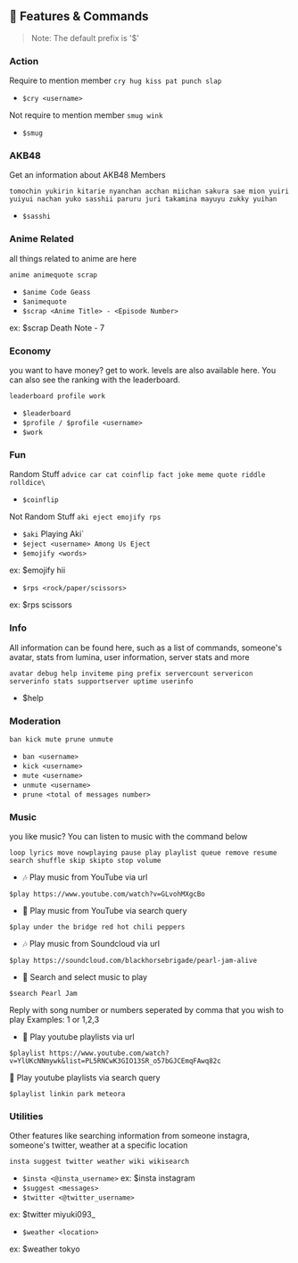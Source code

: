 ## 📝 Features & Commands

> Note: The default prefix is '$'

### Action
Require to mention member `cry hug kiss pat punch slap`
* `$cry <username>`

Not require to mention member `smug wink`
* `$smug`

### AKB48
Get an information about AKB48 Members 

`tomochin yukirin kitarie nyanchan acchan miichan sakura sae mion yuiri yuiyui nachan yuko sasshii paruru juri takamina mayuyu zukky yuihan`
* `$sasshi`

### Anime Related
all things related to anime are here

`anime animequote scrap`
* `$anime Code Geass`
* `$animequote`
* `$scrap <Anime Title> - <Episode Number>`

ex: $scrap Death Note - 7


### Economy
you want to have money? get to work. levels are also available here. You can also see the ranking with the leaderboard.

`leaderboard profile work`
* `$leaderboard`
* `$profile / $profile <username>`
* `$work`

### Fun
Random Stuff `advice car cat coinflip fact joke meme quote riddle rolldice\`
* `$coinflip`

Not Random Stuff `aki eject emojify rps`
* `$aki` Playing Aki`
* `$eject <username> Among Us Eject`
* `$emojify <words>`

ex: $emojify hii

* `$rps <rock/paper/scissors>`

ex: $rps scissors

### Info
All information can be found here, such as a list of commands, someone's avatar, stats from lumina, user information, server stats and more

`avatar debug help inviteme ping prefix servercount servericon serverinfo stats supportserver uptime userinfo`
* $help

###  Moderation
`ban kick mute prune unmute`
* `ban <username>`
* `kick <username>`
* `mute <username>`
* `unmute <username>` 
* `prune <total of messages number>`

### Music
you like music? You can listen to music with the command below

`loop lyrics move nowplaying pause play playlist queue remove resume search shuffle skip skipto stop volume`
* 🎶 Play music from YouTube via url

`$play https://www.youtube.com/watch?v=GLvohMXgcBo`

* 🔎 Play music from YouTube via search query

`$play under the bridge red hot chili peppers`

* 🎶 Play music from Soundcloud via url

`$play https://soundcloud.com/blackhorsebrigade/pearl-jam-alive`

* 🔎 Search and select music to play

`$search Pearl Jam`
  
  Reply with song number or numbers seperated by comma that you wish to play
  Examples: 1 or 1,2,3

* 📃 Play youtube playlists via url

`$playlist https://www.youtube.com/watch?v=YlUKcNNmywk&list=PL5RNCwK3GIO13SR_o57bGJCEmqFAwq82c`

🔎 Play youtube playlists via search query

`$playlist linkin park meteora`

### Utilities
Other features like searching information from someone instagra, someone's twitter, weather at a specific location

`insta suggest twitter weather wiki wikisearch`
* `$insta <@insta_username>`
ex: $insta instagram
* `$suggest <messages>`
* `$twitter <@twitter_username>` 

ex: $twitter miyuki093_
* `$weather <location>` 

ex: $weather tokyo